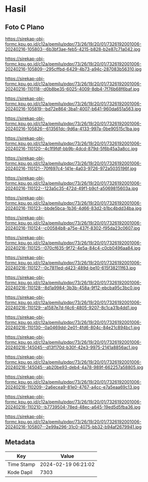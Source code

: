 # Hasil

## Foto C Plano

https://sirekap-obj-formc.kpu.go.id/c12a/pemilu/pdpr/73/26/19/20/01/7326192001006-20240216-105803--6b3bf3ae-feb5-4215-b828-b2e87c71a042.jpg

https://sirekap-obj-formc.kpu.go.id/c12a/pemilu/pdpr/73/26/19/20/01/7326192001006-20240216-105809--295cffbd-6429-4b73-a94c-287083b56310.jpg

https://sirekap-obj-formc.kpu.go.id/c12a/pemilu/pdpr/73/26/19/20/01/7326192001006-20240216-110118--d0b8be35-6025-4009-8db4-7f76b68f6baf.jpg

https://sirekap-obj-formc.kpu.go.id/c12a/pemilu/pdpr/73/26/19/20/01/7326192001006-20240216-105819--bd72e864-3ba1-4007-b641-960da651a563.jpg

https://sirekap-obj-formc.kpu.go.id/c12a/pemilu/pdpr/73/26/19/20/01/7326192001006-20240216-105826--613561dc-9d6a-4133-997a-0be90515c1ba.jpg

https://sirekap-obj-formc.kpu.go.id/c12a/pemilu/pdpr/73/26/19/20/01/7326192001006-20240216-110120--4c1f9fdf-bb9b-4dcd-879d-5f6b45a3a8cc.jpg

https://sirekap-obj-formc.kpu.go.id/c12a/pemilu/pdpr/73/26/19/20/01/7326192001006-20240216-110121--70f697c4-141e-4a03-9726-972a5035196f.jpg

https://sirekap-obj-formc.kpu.go.id/c12a/pemilu/pdpr/73/26/19/20/01/7326192001006-20240216-110122--123a5c35-472d-49f1-b9cf-a5069815603a.jpg

https://sirekap-obj-formc.kpu.go.id/c12a/pemilu/pdpr/73/26/19/20/01/7326192001006-20240216-110123--bbde5bca-1b36-4d66-83d2-b1bc4bdd34ba.jpg

https://sirekap-obj-formc.kpu.go.id/c12a/pemilu/pdpr/73/26/19/20/01/7326192001006-20240216-110124--c00584b8-a75e-437f-8302-f95da23c0607.jpg

https://sirekap-obj-formc.kpu.go.id/c12a/pemilu/pdpr/73/26/19/20/01/7326192001006-20240216-110125--070cf635-9f72-4e5a-84c4-c0cb0496aa84.jpg

https://sirekap-obj-formc.kpu.go.id/c12a/pemilu/pdpr/73/26/19/20/01/7326192001006-20240216-110127--0c7811ed-d423-489d-be10-615f38211f63.jpg

https://sirekap-obj-formc.kpu.go.id/c12a/pemilu/pdpr/73/26/19/20/01/7326192001006-20240216-110128--8d1a9984-3b3b-458a-9f12-ebcba95c3bc0.jpg

https://sirekap-obj-formc.kpu.go.id/c12a/pemilu/pdpr/73/26/19/20/01/7326192001006-20240216-110129--a1587e7d-f4c6-4805-9207-8c1ca31b4dd1.jpg

https://sirekap-obj-formc.kpu.go.id/c12a/pemilu/pdpr/73/26/19/20/01/7326192001006-20240216-110130--0a0469dd-2e01-4fd6-804c-84e21c894bc1.jpg

https://sirekap-obj-formc.kpu.go.id/c12a/pemilu/pdpr/73/26/19/20/01/7326192001006-20240216-145045--d13f170d-b30f-42e3-9975-2141a8856ac1.jpg

https://sirekap-obj-formc.kpu.go.id/c12a/pemilu/pdpr/73/26/19/20/01/7326192001006-20240216-145045--ab20be93-deb4-4a78-989f-662257a58805.jpg

https://sirekap-obj-formc.kpu.go.id/c12a/pemilu/pdpr/73/26/19/20/01/7326192001006-20240216-110209--2a6ecea9-81e0-4767-a4cc-e7a5eaa69c13.jpg

https://sirekap-obj-formc.kpu.go.id/c12a/pemilu/pdpr/73/26/19/20/01/7326192001006-20240216-110210--b7739504-78ed-48ec-a645-19ed5d5fba36.jpg

https://sirekap-obj-formc.kpu.go.id/c12a/pemilu/pdpr/73/26/19/20/01/7326192001006-20240216-105807--2e99a296-31c0-4075-bb32-b94af2679941.jpg


## Metadata

| Key        | Value               |
| ---------- | ------------------- |
| Time Stamp | 2024-02-19 06:21:02 |
| Kode Dapil | 7303                |



